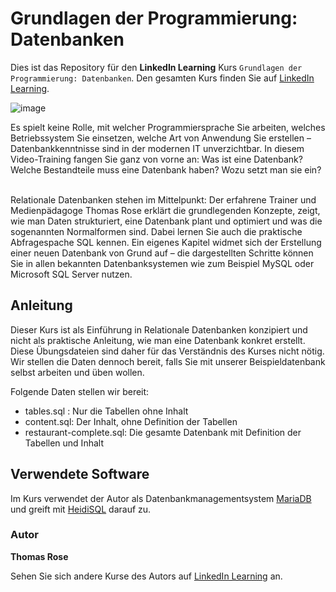 # Grundlagen der Programmierung: Datenbanken

Dies ist das Repository für den **LinkedIn Learning** Kurs `Grundlagen der Programmierung: Datenbanken`. Den gesamten Kurs finden Sie auf [LinkedIn Learning][lil-course-url].

![image](https://user-images.githubusercontent.com/61017085/197175948-e66e9618-56fd-478a-9ae8-3b543ce532b7.png)

Es spielt keine Rolle, mit welcher Programmiersprache Sie arbeiten, welches Betriebssystem Sie einsetzen, welche Art von Anwendung Sie erstellen – Datenbankkenntnisse sind in der modernen IT unverzichtbar. In diesem Video-Training fangen Sie ganz von vorne an: Was ist eine Datenbank? Welche Bestandteile muss eine Datenbank haben? Wozu setzt man sie ein?<br><br>

Relationale Datenbanken stehen im Mittelpunkt: Der erfahrene Trainer und Medienpädagoge Thomas Rose erklärt die grundlegenden Konzepte, zeigt, wie man Daten strukturiert, eine Datenbank plant und optimiert und was die sogenannten Normalformen sind. Dabei lernen Sie auch die praktische Abfragespache SQL kennen. Ein eigenes Kapitel widmet sich der Erstellung einer neuen Datenbank von Grund auf – die dargestellten Schritte können Sie in allen bekannten Datenbanksystemen wie zum Beispiel MySQL oder Microsoft SQL Server nutzen.

## Anleitung

Dieser Kurs ist als Einführung in Relationale Datenbanken konzipiert und nicht als praktische Anleitung, wie 
man eine Datenbank konkret erstellt. Diese Übungsdateien sind daher für das Verständnis des Kurses nicht nötig.
Wir stellen die Daten dennoch bereit, falls Sie mit unserer Beispieldatenbank selbst arbeiten und üben wollen.

Folgende Daten stellen wir bereit:
 - tables.sql : Nur die Tabellen ohne Inhalt
 - content.sql: Der Inhalt, ohne Definition der Tabellen
 - restaurant-complete.sql: Die gesamte Datenbank mit Definition der Tabellen und Inhalt

 ## Verwendete Software
 
 Im Kurs verwendet der Autor als Datenbankmanagementsystem [MariaDB](https://mariadb.com/) und greift mit [HeidiSQL](https://www.heidisql.com/) darauf zu.


### Autor

**Thomas Rose**


Sehen Sie sich andere Kurse des Autors auf [LinkedIn Learning](https://www.linkedin.com/learning/instructors/thomas-rose) an.

[0]: # (Replace these placeholder URLs with actual course URLs)
[lil-course-url]: https://www.linkedin.com/learning/grundlagen-der-programmierung-datenbanken-2
[lil-thumbnail-url]: https://cdn.lynda.com/course/2875095/2875095-1615224395432-16x9.jpg
